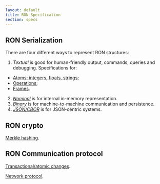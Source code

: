 ```yaml
---
layout: default
title: RON Specification
section: specs
---
```


## RON Serialization

There are four different ways to represent RON structures:

1. *Textual* is good for human-friendly output, commands, queries and debugging. Specifications for:
  - [Atoms: integers, floats, strings](atoms/);
  - [Operations](ops/);
  - [Frames](frames/).
2. [*Nominal*](nominal/) is for internal in-memory representation.
3. [*Binary*](binary/) is for machine-to-machine communication and persistence.
4. [*JSON/CBOR*](json/) is for JSON-centric systems.

## RON crypto

[Merkle hashing](hash/).

## RON Communication protocol

[Transactional/atomic changes](changes/).

[Network protocol](network/).
